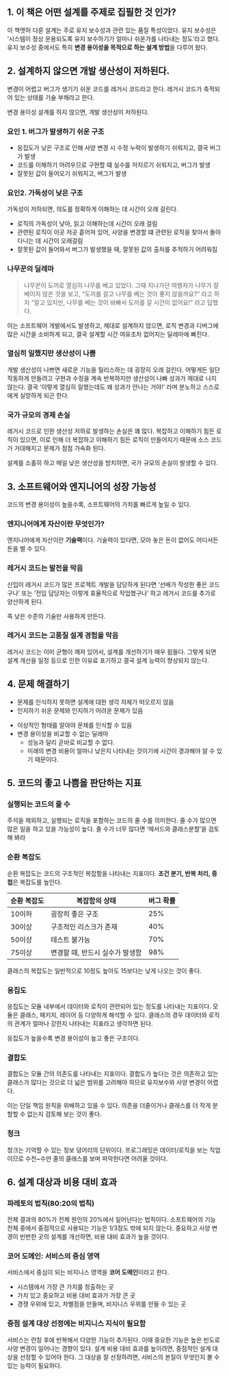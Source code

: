 ## 1. 이 책은 어떤 설계를 주제로 집필한 것 인가?

이 책엣허 다룬 설계는 주로 유지 보수성과 관련 있는 품질 특성이었다. 유지 보수성은 ‘시스템이 정상 운용되도록 유지 보수하기가 얼마나 쉬운가를 나타내는 정도’라고 했다. 유지 보수성 중에서도 특히 **변경 용이성을 목적으로 하는 설계 방법**을 다루어 왔다.

## 2. 설계하지 않으면 개발 생산성이 저하된다.

변경이 어렵고 버그가 생기기 쉬운 코드를 레거시 코드라고 한다. 레거시 코드가 축적되어 있는 상태를 기술 부채라고 한다.

변경 용이성 설계를 하지 않으면, 개발 생산성이 저하된다.

### 요인 1. 버그가 발생하기 쉬운 구조

-   응집도가 낮은 구조로 인해 사양 변경 시 수정 누락이 발생하기 쉬워지고, 결국 버그가 발생
-   코드를 이해하기 어려우므로 구현할 떄 실수를 저지르기 쉬워지고, 버그가 발생
-   잘못된 값이 들어오기 쉬워지고, 버그가 발생

### 요인2. 가독성이 낮은 구조

가독성이 저하되면, 의도를 정확하게 이해하는 데 시간이 오래 걸린다.

-   로직의 가독성이 낮아, 읽고 이해하는데 시간이 오래 걸림
-   관련된 로직이 이곳 저곳 흩어져 있어, 사양을 변경할 떄 관련된 로직을 찾아서 돌아다니는 데 시간이 오래걸림
-   잘못된 값이 들어와서 버그가 발생했을 때, 잘못된 값의 출처를 추적하기 어려워짐

### 나무꾼의 딜레마

> 나무꾼이 도끼로 열심히 나무를 베고 있었다.
> 그때 지나가던 여행자가 나무가 잘 베이지 않은 것을 보고, “도끼를 갈고 나무를 베는 것이 좋지 않을까요?” 라고 하자 “알고 있지만, 나무를 베는 것이 바빠서 도끼를 갈 시간이 없어요!” 라고 답했다.

이는 소프트웨어 개발에서도 발생하고, 제대로 설계하지 않으면, 로직 변경과 디버그에 많은 시간을 소비하게 되고, 결국 설계할 시간 여유조차 없어지는 딜레마에 빠진다.

### 열심히 일했지만 생산성이 나쁨

개발 생산성이 나쁘면 새로운 기능을 릴리스하는 데 굉장히 오래 걸린다. 어떻게든 일단 작동하게 만들려고 구현과 수정을 계속 반복하지만 생산성이 나빠 성과가 제대로 나지 않는다. 결국 ‘이렇게 열심히 일했는데도 왜 성과가 안나는 거야!’ 라며 분노하고 스스로에게 실망하게 되곤 한다.

### 국가 규모의 경제 손실

레거시 코드로 인한 생산성 저하로 발생하는 손실은 꽤 많다. 복잡하고 이해하기 힘든 로직이 있으면, 이로 인해 더 복잡하고 이해하기 힘든 로직이 만들어지기 때문에 소스 코드가 거대해지고 문제가 점점 가속화 된다.

설계를 소홀히 하고 매일 낮은 생산성을 방치하면, 국가 규모의 손실이 발생할 수 있다.

## 3. 소프트웨어와 엔지니어의 성장 가능성

코드의 변경 용이성이 높을수록, 소프트웨어의 가치를 빠르게 높일 수 있다.

### 엔지니어에게 자산이란 무엇인가?

엔지니어에게 자산이란 **기술력**이다. 기술력이 있다면, 모아 놓은 돈이 없어도 어디서든 돈을 벌 수 있다.

### 레거시 코드는 발전을 막음

신입이 레거시 코드가 많은 프로젝트 개발을 담당하게 된다면 ‘선배가 작성한 좋은 코드구나’ 또는 ‘전임 담당자는 이렇게 효율적으로 작업했구나’ 하고 레거시 코드를 추가로 양산하게 된다.

즉 낮은 수준의 기술만 사용하게 만든다.

### 레거시 코드는 고품질 설계 경험을 막음

레거시 코드는 이미 균형이 깨져 있어서, 설계를 개선하기가 매우 힘들다. 그렇게 되면 설계 개선을 일정 등으로 인한 이유료 포기하고 결국 설계 능력이 향상되지 않는다.

## 4. 문제 해결하기

-   문제를 인식하지 못하면 설계에 대한 생각 자체가 떠오르지 않음
-   인지하기 쉬운 문제와 인지하기 어려운 문제가 있음

[]()

-   이상적인 형태를 알아야 문제를 인식할 수 있음
-   변경 용이성을 비교할 수 없는 딜레마
    -   성능과 달리 곧바로 비교할 수 없다.
    -   미래의 변경 비용이 얼마나 낮은지 나타내는 것이기에 시간이 경과해야 알 수 있기 때문이다.

## 5. 코드의 좋고 나쁨을 판단하는 지표

### 실행되는 코드의 줄 수

주석을 제외하고, 실행되는 로직을 포함하는 코드의 줄 수를 의미한다. 줄 수가 많으면 많은 일을 하고 있을 가능성이 높다. 줄 수가 너무 많다면 ‘메서드와 클래스분할’을 검토해 봐라

### 순환 복잡도

순환 복잡도는 코드의 구조적인 복잡함을 나타내는 지표이다. **조건 분기, 반복 처리, 중첩**은 복잡도를 높인다.

| 순환 복잡도 | 복잡함의 상태                   | 버그 확률 |
| ----------- | ------------------------------- | --------- |
| 10이하      | 굉장히 좋은 구조                | 25%       |
| 30이상      | 구조적인 리스크가 존재          | 40%       |
| 50이상      | 테스트 불가능                   | 70%       |
| 75이상      | 변경할 때, 반드시 실수가 발생함 | 98%       |

클래스의 복잡도는 일반적으로 10정도 높아도 15보다는 낮게 나오는 것이 좋다.

### 응집도

응집도는 모듈 내부에서 데이터와 로직이 관련되어 있는 정도를 나타내는 지표이다. 모듈은 클래스, 패키지, 레이어 등 다양하게 해석할 수 있다. 클래스의 경우 데이터와 로직의 관계가 얼마나 강한지 나타내는 지표라고 생각하면 된다.

응집도가 높을수록 변경 용이성이 높고 좋은 구조이다.

### 결합도

결합도는 모듈 간의 의존도를 나타내는 지표이다. 결합도가 높다는 것은 의존하고 있는 클래스가 많다는 것으로 더 넓은 범위를 고려해야 하므로 유지보수와 사양 변경이 어렵다.

이는 단일 책임 원칙을 위배하고 있을 수 있다. 의존을 더줄이거나 클래스를 더 작게 분할할 수 없는지 검토해 보는 것이 좋다.

### 청크

청크는 기억할 수 있는 정보 덩어리의 단위이다. 프로그래밍은 데이터/로직을 보는 직업이므로 수천~수만 줄의 클래스를 보며 파악한다면 어려울 것이다.

## 6. 설계 대상과 비용 대비 효과

### 파레토의 법칙(80:20의 법칙)

전체 결과의 80%가 전체 원인의 20%에서 일어난다는 법칙이다. 소프트웨어의 기능 전체 중에서 중점적으로 사용되는 기능은 1/3정도 밖에 되지 않는다. 중요하고 사양 변경이 빈번한 곳의 설계를 개선하면, 비용 대비 효과가 높을 것이다.

### 코어 도메인: 서비스의 중심 영역

서비스에서 중심이 되는 비지니스 영역을 **코어 도메인**이라고 한다.

-   시스템에서 가장 큰 가치를 창출하는 곳
-   가치 있고 중요하고 비용 대비 효과가 가장 큰 곳
-   경쟁 우위에 있고, 차별점을 만들며, 비지니스 우위를 만들 수 있는 곳

### 중점 설계 대상 선정에는 비지니스 지식이 필요함

서비스는 런칭 후에 반복해서 다양한 기능이 추가된다. 이때 중요한 기능은 높은 빈도로 사양 변경이 일어나는 경향이 있다. 설계 비용 대비 효과를 높이려면, 중점적인 설계 대상을 선정할 수 있어야 한다. 그 대상을 잘 선정하려면, 서비스의 본질이 무엇인지 볼 수 있는 능력이 필요하다.

